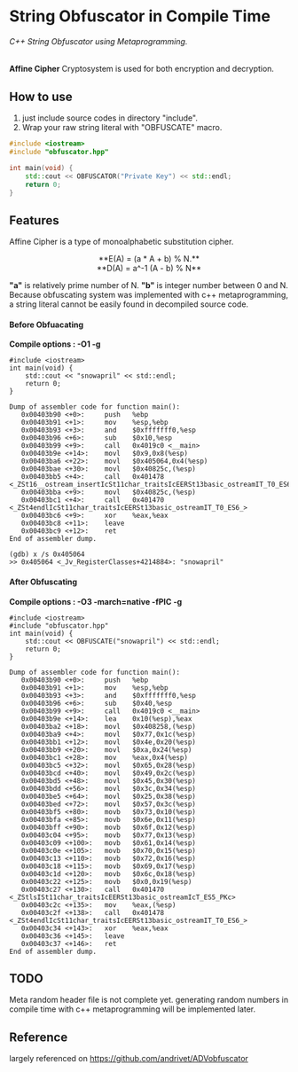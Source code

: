 # String Obfuscator in Compile Time
###### C++ String Obfuscator using Metaprogramming.
**Affine Cipher** Cryptosystem is used for both encryption and decryption.

## How to use

1. just include source codes in directory "include".
2. Wrap your raw string literal with "OBFUSCATE" macro.

``` c++
#include <iostream>
#include "obfuscator.hpp"

int main(void) { 
	std::cout << OBFUSCATOR("Private Key") << std::endl;
	return 0;
}
```

## Features

Affine Cipher is a type of monoalphabetic substitution cipher.
<center> **E(A) = (a * A + b) % N.** </center>
<center> **D(A) = a^-1 (A - b) % N** </center>

**"a"** is relatively prime number of N. **"b"** is integer number between 0 and N.
Because obfuscating system was implemented with c++ metaprogramming, a string literal cannot be easily found in decompiled source code.



#### Before Obfuacating
**Compile options : -O1 -g**

```
#include <iostream>
int main(void) {
	std::cout << "snowapril" << std::endl;
    return 0;
}

Dump of assembler code for function main():
   0x00403b90 <+0>:     push   %ebp
   0x00403b91 <+1>:     mov    %esp,%ebp
   0x00403b93 <+3>:     and    $0xfffffff0,%esp
   0x00403b96 <+6>:     sub    $0x10,%esp
   0x00403b99 <+9>:     call   0x4019c0 <__main>
   0x00403b9e <+14>:    movl   $0x9,0x8(%esp)
   0x00403ba6 <+22>:    movl   $0x405064,0x4(%esp)
   0x00403bae <+30>:    movl   $0x40825c,(%esp)
   0x00403bb5 <+4>:     call   0x401478 <_ZSt16__ostream_insertIcSt11char_traitsIcEERSt13basic_ostreamIT_T0_ES6_PKS3_i>
   0x00403bba <+9>:     movl   $0x40825c,(%esp)
   0x00403bc1 <+4>:     call   0x401470 <_ZSt4endlIcSt11char_traitsIcEERSt13basic_ostreamIT_T0_ES6_>
   0x00403bc6 <+9>:     xor    %eax,%eax
   0x00403bc8 <+11>:    leave
   0x00403bc9 <+12>:    ret
End of assembler dump.

(gdb) x /s 0x405064
>> 0x405064 <_Jv_RegisterClasses+4214884>: "snowapril"
```

#### After Obfuscating
**Compile options : -O3 -march=native -fPIC -g**

``` assembly
#include <iostream>
#include "obfuscator.hpp"
int main(void) {
	std::cout << OBFUSCATE("snowapril") << std::endl;
    return 0;
}

Dump of assembler code for function main():
   0x00403b90 <+0>:     push   %ebp
   0x00403b91 <+1>:     mov    %esp,%ebp
   0x00403b93 <+3>:     and    $0xfffffff0,%esp
   0x00403b96 <+6>:     sub    $0x40,%esp
   0x00403b99 <+9>:     call   0x4019c0 <__main>
   0x00403b9e <+14>:    lea    0x10(%esp),%eax
   0x00403ba2 <+18>:    movl   $0x408258,(%esp)
   0x00403ba9 <+4>:     movl   $0x77,0x1c(%esp)
   0x00403bb1 <+12>:    movl   $0x4e,0x20(%esp)
   0x00403bb9 <+20>:    movl   $0xa,0x24(%esp)
   0x00403bc1 <+28>:    mov    %eax,0x4(%esp)
   0x00403bc5 <+32>:    movl   $0x65,0x28(%esp)
   0x00403bcd <+40>:    movl   $0x49,0x2c(%esp)
   0x00403bd5 <+48>:    movl   $0x45,0x30(%esp)
   0x00403bdd <+56>:    movl   $0x3c,0x34(%esp)
   0x00403be5 <+64>:    movl   $0x25,0x38(%esp)
   0x00403bed <+72>:    movl   $0x57,0x3c(%esp)
   0x00403bf5 <+80>:    movb   $0x73,0x10(%esp)
   0x00403bfa <+85>:    movb   $0x6e,0x11(%esp)
   0x00403bff <+90>:    movb   $0x6f,0x12(%esp)
   0x00403c04 <+95>:    movb   $0x77,0x13(%esp)
   0x00403c09 <+100>:   movb   $0x61,0x14(%esp)
   0x00403c0e <+105>:   movb   $0x70,0x15(%esp)
   0x00403c13 <+110>:   movb   $0x72,0x16(%esp)
   0x00403c18 <+115>:   movb   $0x69,0x17(%esp)
   0x00403c1d <+120>:   movb   $0x6c,0x18(%esp)
   0x00403c22 <+125>:   movb   $0x0,0x19(%esp)
   0x00403c27 <+130>:   call   0x401470 <_ZStlsISt11char_traitsIcEERSt13basic_ostreamIcT_ES5_PKc>
   0x00403c2c <+135>:   mov    %eax,(%esp)
   0x00403c2f <+138>:   call   0x401478 <_ZSt4endlIcSt11char_traitsIcEERSt13basic_ostreamIT_T0_ES6_>
   0x00403c34 <+143>:   xor    %eax,%eax
   0x00403c36 <+145>:   leave
   0x00403c37 <+146>:   ret
End of assembler dump.
```

## TODO
Meta random header file is not complete yet. generating random numbers in compile time with c++ metaprogramming will be implemented later.

## Reference
largely referenced on https://github.com/andrivet/ADVobfuscator